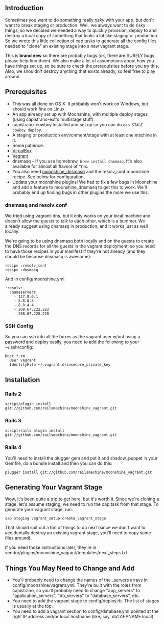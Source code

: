 ## Introduction

Sometimes you want to do something really *risky* with your app, but don't want to break staging or production.  Well, we always want to do risky things, so we decided we needed a way to quickly provision, deploy to and destroy a local copy of something that looks a lot like staging or production. So we wrote this little collection of cap tasks to generate all the config files needed to "clone" an existing stage into a new vagrant stage.

This is **brand new** so there are probably bugs (ok, there are SURELY bugs, please help find them).  We also make a lot of assumptions about how you have things set up, so be sure to check the prerequisites before you try this.  Also, we shouldn't destroy anything that exists already, so feel free to play around.

## Prerequisites

* This was all done on OS X. It probably won't work on Windows, but should work fine on Linux.
* An app already set up with Moonshine, with multiple deploy stages (using capistrano-ext's multistage stuff).
* capistrano-cowboy installed and set up so you can do <code>cap STAGE cowboy deploy</code>.
* A staging or production environment/stage with at least one machine in it.
* Some patience.
* [VirualBox](http://virtualbox.org)
* [Vagrant](http://vagrantup.com)
* dnsmasq - If you use homebrew, <code>brew install dnsmasq</code>.  It's also available for almost all flavors of *nix.
* You also need [moonshine_dnsmasq](http://github.com/railsmachine/moonshine_dnsmasq) and the resolv_conf moonshine recipe.  See below for configuration.
* Update your moonshine plugins! We had to fix a few bugs in Moonshine and add a feature to moonshine_dnsmasq to get this to work. We'll probably end up finding bugs in other plugins the more we use this.

### dnsmasq and resolv.conf

We tried using vagrant-dns, but it only works on your local machine and doesn't allow the guests to talk to each other, which is a bummer.  We already suggest using dnsmasq in production, and it works just as well locally.

We're going to be using dnsmasq both locally and on the guests to create the DNS records for all the guests in the vagrant deployment, so you need to have those recipes in your manifest if they're not already (and they should be because dnsmasq is awesome):

<pre><code>recipe :resolv_conf
recipe :dnsmasq</code></pre>

And in config/moonshine.yml:

<pre><code>:resolv:
  :nameservers:
    - 127.0.0.1
    - 8.8.8.8
    - 8.8.4.4
    - 208.67.222.222
    - 208.67.220.220</code></pre>

### SSH Config

So you can ssh into all the boxes as the vagrant user w/out using a password and deploy easily, you need to add the following to your ~/.ssh/config:

<pre><code>Host *.rm
  User vagrant
  IdentityFile ~/.vagrant.d/insecure_private_key</code></pre>

## Installation

### Rails 2

<pre><code>script/plugin install git://github.com/railsmachine/moonshine_vagrant.git</code></pre>

### Rails 3

<pre><code>script/rails plugin install git://github.com/railsmachine/moonshine_vagrant.git</code></pre>

### Rails 4

You'll need to install the plugger gem and put it and shadow_puppet in your Gemfile, do a bundle install and then you can do this:

<pre><code>plugger install git://github.com/railsmachine/moonshine_vagrant.git</code></pre>

## Generating Your Vagrant Stage

Wow, it's been quite a trip to get here, but it's worth it.  Since we're cloning a stage, let's assume staging, we need to run the cap task from that stage.  To generate your vagrant stage, run:

<pre><code>cap staging vagrant_setup:create_vagrant_stage</code></pre>

That should spit out a ton of things to do next (since we don't want to accidentally destroy an existing vagrant stage, you'll need to copy some files around).

If you need those instructions later, they're in vendor/plugins/moonshine_vagrant/templates/next_steps.txt.

## Things You May Need to Change and Add

* You'll probably need to change the names of the _servers arrays in config/moonshine/vagrant.yml.  They're built with the roles from capistrano, so you'll probably need to change "app_servers" to "application_servers", "db_servers" to "database_servers", etc.
* You need to add the vagrant stage to config/deploy.rb.  The list of stages is usually at the top.
* You need to add a vagrant section to config/database.yml pointed at the right IP address and/or local hostname (like, say, db1.APPNAME.local)
